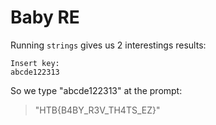 # Baby RE

Running `strings` gives us 2 interestings results:

```console
Insert key:
abcde122313
```

So we type "abcde122313" at the prompt:

> "HTB{B4BY_R3V_TH4TS_EZ}"
